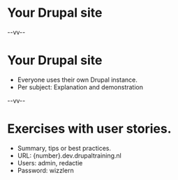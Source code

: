 # Your Drupal site

--vv--

# Your Drupal site
- Everyone uses their own Drupal instance.
- Per subject: Explanation and demonstration

--vv--

# Exercises with user stories.
- Summary, tips or best practices.
- URL: {number}.dev.drupaltraining.nl
- Users: admin, redactie
- Password: wizzlern
